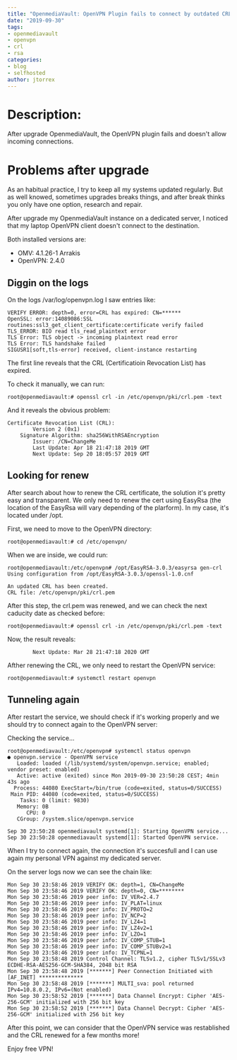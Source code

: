 ```yaml
---
title: "OpenmediaVault: OpenVPN Plugin fails to connect by outdated CRL"
date: "2019-09-30"
tags:
- openmediavault
- openvpn
- crl
- rsa
categories:
- blog
- selfhosted
author: jtorrex
---
```


# Description:

After upgrade OpenmediaVault, the OpenVPN plugin fails and doesn't allow incoming connections.

# Problems after upgrade

As an habitual practice, I try to keep all my systems updated regularly. But as well knowed, sometimes upgrades breaks things, and after break thinks you only have one option, research and repair.

After upgrade my OpenmediaVault instance on a dedicated server, I noticed that my laptop OpenVPN client doesn't connect to the destination.

Both installed versions are:

* OMV: 4.1.26-1 Arrakis
* OpenVPN: 2.4.0

## Diggin on the logs

On the logs /var/log/openvpn.log I saw entries like:

```
VERIFY ERROR: depth=0, error=CRL has expired: CN=******
OpenSSL: error:14089086:SSL routines:ssl3_get_client_certificate:certificate verify failed
TLS_ERROR: BIO read tls_read_plaintext error
TLS Error: TLS object -> incoming plaintext read error
TLS Error: TLS handshake failed
SIGUSR1[soft,tls-error] received, client-instance restarting
```

The first line reveals that the CRL (Certificatioin Revocation List) has expired.

To check it manually, we can run:

```
root@openmediavault:# openssl crl -in /etc/openvpn/pki/crl.pem -text
```

And it reveals the obvious problem:

```
Certificate Revocation List (CRL):
        Version 2 (0x1)
    Signature Algorithm: sha256WithRSAEncryption
        Issuer: /CN=ChangeMe
        Last Update: Apr 18 21:47:18 2019 GMT
        Next Update: Sep 20 18:05:57 2019 GMT
```

## Looking for renew

After search about how to renew the CRL certificate, the solution it's pretty easy and transparent. We only need to renew the cert using EasyRsa (the location of the EasyRsa will vary depending of the plarform). In my case, it's located under /opt.

First, we need to move to the OpenVPN directory:

```
root@openmediavault:# cd /etc/openvpn/
```

When we are inside, we could run:

```
root@openmediavault:/etc/openvpn# /opt/EasyRSA-3.0.3/easyrsa gen-crl
Using configuration from /opt/EasyRSA-3.0.3/openssl-1.0.cnf

An updated CRL has been created.
CRL file: /etc/openvpn/pki/crl.pem
```

After this step, the crl.pem was renewed, and we can check the next caducity date as checked before:

```
root@openmediavault:# openssl crl -in /etc/openvpn/pki/crl.pem -text
```

Now, the result reveals:

```
        Next Update: Mar 28 21:47:18 2020 GMT
```

Afther renewing the CRL, we only need to restart the OpenVPN service:

```
root@openmediavault:# systemctl restart openvpn
```

## Tunneling again

After restart the service, we should check if it's working properly and we should try to connect again to the OpenVPN server:

Checking the service...

```
root@openmediavault:/etc/openvpn# systemctl status openvpn
● openvpn.service - OpenVPN service
   Loaded: loaded (/lib/systemd/system/openvpn.service; enabled; vendor preset: enabled)
   Active: active (exited) since Mon 2019-09-30 23:50:28 CEST; 4min 43s ago
  Process: 44080 ExecStart=/bin/true (code=exited, status=0/SUCCESS)
 Main PID: 44080 (code=exited, status=0/SUCCESS)
    Tasks: 0 (limit: 9830)
   Memory: 0B
      CPU: 0
   CGroup: /system.slice/openvpn.service

Sep 30 23:50:28 openmediavault systemd[1]: Starting OpenVPN service...
Sep 30 23:50:28 openmediavault systemd[1]: Started OpenVPN service.
```

When I try to connect again, the connection it's succesfull and I can use again my personal VPN against my dedicated server.

On the server logs now we can see the chain like:

```
Mon Sep 30 23:58:46 2019 VERIFY OK: depth=1, CN=ChangeMe
Mon Sep 30 23:58:46 2019 VERIFY OK: depth=0, CN=********
Mon Sep 30 23:58:46 2019 peer info: IV_VER=2.4.7
Mon Sep 30 23:58:46 2019 peer info: IV_PLAT=linux
Mon Sep 30 23:58:46 2019 peer info: IV_PROTO=2
Mon Sep 30 23:58:46 2019 peer info: IV_NCP=2
Mon Sep 30 23:58:46 2019 peer info: IV_LZ4=1
Mon Sep 30 23:58:46 2019 peer info: IV_LZ4v2=1
Mon Sep 30 23:58:46 2019 peer info: IV_LZO=1
Mon Sep 30 23:58:46 2019 peer info: IV_COMP_STUB=1
Mon Sep 30 23:58:46 2019 peer info: IV_COMP_STUBv2=1
Mon Sep 30 23:58:46 2019 peer info: IV_TCPNL=1
Mon Sep 30 23:58:48 2019 Control Channel: TLSv1.2, cipher TLSv1/SSLv3 ECDHE-RSA-AES256-GCM-SHA384, 2048 bit RSA
Mon Sep 30 23:58:48 2019 [*******] Peer Connection Initiated with [AF_INET] **************
Mon Sep 30 23:58:48 2019 [*******] MULTI_sva: pool returned IPv4=10.8.0.2, IPv6=(Not enabled)
Mon Sep 30 23:58:52 2019 [*******] Data Channel Encrypt: Cipher 'AES-256-GCM' initialized with 256 bit key
Mon Sep 30 23:58:52 2019 [*******] Data Channel Decrypt: Cipher 'AES-256-GCM' initialized with 256 bit key
```

After this point, we can consider that the OpenVPN service was restablished and the CRL renewed for a few months more!

Enjoy free VPN!
